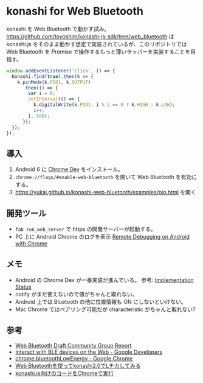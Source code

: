 # konashi for Web Bluetooth

konashi を Web Bluetooth で動かす試み。
https://github.com/toyoshim/konashi-js-sdk/tree/web_bluetooth は konashi.js をそのまま動かす想定で実装されているが、このリポジトリでは Web Bluetooth を Promise で操作するもっと薄いラッパーを実装することを目指す。


```javascript
window.addEventListener('click', () => {
  Konashi.find(true).then(k => {
    k.pinMode(k.PIO1, k.OUTPUT)
      .then(() => {
        var i = 0;
        setInterval(() => {
          k.digitalWrite(k.PIO1, i % 2 == 0 ? k.HIGH : k.LOW);
          i++;
        }, 500);
      });
  });
});

```


## 導入

1. Android 6 に [Chrome Dev](https://play.google.com/store/apps/details?id=com.chrome.dev&hl=en) をインストール。
2. `chrome://flags/#enable-web-bluetooth` を開いて Web Bluetooth を有効にする。
3. https://yukai.github.io/konashi-web-bluetooth/examples/pio.html を開く


## 開発ツール

- `fab run_web_server` で https の開発サーバーが起動する。
- PC 上に Android Chrome のログを表示 [Remote Debugging on Android with Chrome](https://developer.chrome.com/devtools/docs/remote-debugging)


## メモ

- Android の Chrome Dev が一番実装が進んでいる。 参考: [Implementation Status](https://github.com/WebBluetoothCG/web-bluetooth/blob/gh-pages/implementation-status.md)
- notify がまだ使えないので値がちゃんと取れない。
- Android 上では Bluetooth の他に位置情報も ON にしないといけない。
- Mac Chrome ではペアリング可能だが characteristic がちゃんと取れない?


## 参考

- [Web Bluetooth Draft Community Group Report](https://webbluetoothcg.github.io/web-bluetooth/)
- [Interact with BLE devices on the Web - Google Developers](https://developers.google.com/web/updates/2015/07/interact-with-ble-devices-on-the-web?hl=en)
- [chrome.bluetoothLowEnergy - Google Chrome](https://developer.chrome.com/apps/bluetoothLowEnergy)
- [Web Bluetoothを使ってkonashi2.0でLチカしてみる](http://qiita.com/toyoshim/items/74ae7551dc2c9ab9cbf6)
- [konashi.js向けのコードをChromeで実行](http://qiita.com/toyoshim/items/05b1d14ca925d5df3e43)
